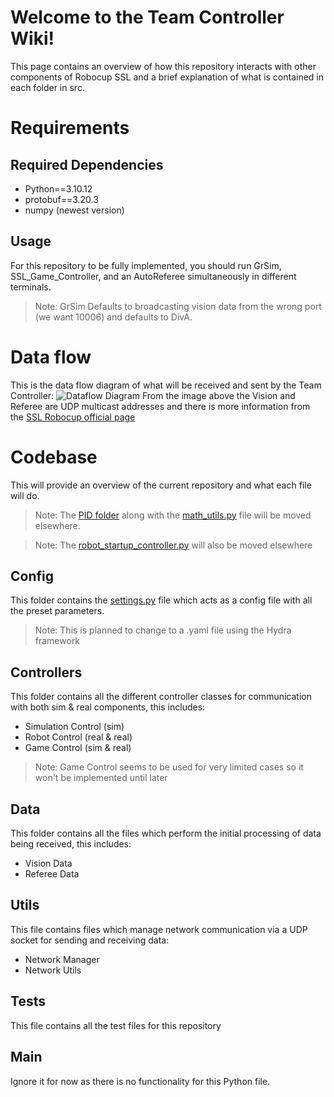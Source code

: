 # Welcome to the Team Controller Wiki!
This page contains an overview of how this repository interacts with other components of Robocup SSL and a brief explanation of what is contained in each folder in src.
# Requirements
## Required Dependencies
 - Python==3.10.12
 - protobuf==3.20.3
 - numpy (newest version)
## Usage
For this repository to be fully implemented, you should run GrSim, SSL_Game_Controller, and an AutoReferee simultaneously in different terminals.
> Note: GrSim Defaults to broadcasting vision data from the wrong port (we want 10006) and defaults to DivA.
# Data flow
This is the data flow diagram of what will be received and sent by the Team Controller:
![Dataflow Diagram](https://github.com/ICRS-RoboCup-SSL/Utama/blob/main/team_controller/docs/SSL_dataflow%20diagram.jpg)
From the image above the Vision and Referee are UDP multicast addresses and there is more information from the [SSL Robocup official page](https://ssl.robocup.org/league-software/#:~:text=Simulation%20Protocol.-,Standard%20Network%20Parameters,-Protocol)
# Codebase
This will provide an overview of the current repository and what each file will do.
> Note: The [PID folder](https://github.com/ICRS-RoboCup-SSL/Team_Controller/tree/main/src/pid) along with the [math_utils.py](https://github.com/ICRS-RoboCup-SSL/Team_Controller/blob/main/src/utils/math_utils.py) file will be moved elsewhere.

> Note: The [robot_startup_controller.py](https://github.com/ICRS-RoboCup-SSL/Team_Controller/blob/main/src/controllers/robot_startup_controller.py) will also be moved elsewhere
## Config
This folder contains the [settings.py](https://github.com/ICRS-RoboCup-SSL/Team_Controller/blob/main/src/config/settings.py) file which acts as a config file with all the preset parameters.
> Note: This is planned to change to a .yaml file using the Hydra framework
## Controllers
This folder contains all the different controller classes for communication with both sim & real components, this includes:
* Simulation Control (sim)
* Robot Control (real & real)
* Game Control (sim & real)
> Note: Game Control seems to be used for very limited cases so it won't be implemented until later
## Data
This folder contains all the files which perform the initial processing of data being received, this includes:
* Vision Data
* Referee Data
## Utils
This file contains files which manage network communication via a UDP socket for sending and receiving data:
* Network Manager
* Network Utils
## Tests
This file contains all the test files for this repository
## Main
Ignore it for now as there is no functionality for this Python file.
